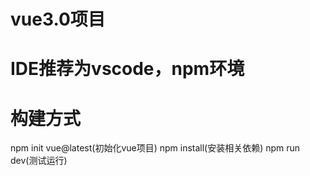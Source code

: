#  vue3.0项目
# IDE推荐为vscode，npm环境
# 构建方式
npm init vue@latest(初始化vue项目)
npm install(安装相关依赖)
npm run dev(测试运行)

